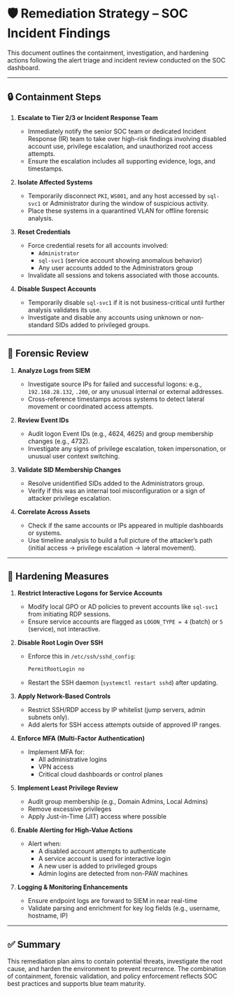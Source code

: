 # 🛡️ Remediation Strategy – SOC Incident Findings

This document outlines the containment, investigation, and hardening actions following the alert triage and incident review conducted on the SOC dashboard.

---

## 🔒 Containment Steps

1. **Escalate to Tier 2/3 or Incident Response Team**
   - Immediately notify the senior SOC team or dedicated Incident Response (IR) team to take over high-risk findings involving disabled account use, privilege escalation, and unauthorized root access attempts.
   - Ensure the escalation includes all supporting evidence, logs, and timestamps.

2. **Isolate Affected Systems**
   - Temporarily disconnect `PKI`, `WS001`, and any host accessed by `sql-svc1` or Administrator during the window of suspicious activity.
   - Place these systems in a quarantined VLAN for offline forensic analysis.

3. **Reset Credentials**
   - Force credential resets for all accounts involved:
     - `Administrator`
     - `sql-svc1` (service account showing anomalous behavior)
     - Any user accounts added to the Administrators group
   - Invalidate all sessions and tokens associated with those accounts.

4. **Disable Suspect Accounts**
   - Temporarily disable `sql-svc1` if it is not business-critical until further analysis validates its use.
   - Investigate and disable any accounts using unknown or non-standard SIDs added to privileged groups.

---

## 🧪 Forensic Review

1. **Analyze Logs from SIEM**
   - Investigate source IPs for failed and successful logons: e.g., `192.168.28.132`, `.200`, or any unusual internal or external addresses.
   - Cross-reference timestamps across systems to detect lateral movement or coordinated access attempts.

2. **Review Event IDs**
   - Audit logon Event IDs (e.g., 4624, 4625) and group membership changes (e.g., 4732).
   - Investigate any signs of privilege escalation, token impersonation, or unusual user context switching.

3. **Validate SID Membership Changes**
   - Resolve unidentified SIDs added to the Administrators group.
   - Verify if this was an internal tool misconfiguration or a sign of attacker privilege escalation.

4. **Correlate Across Assets**
   - Check if the same accounts or IPs appeared in multiple dashboards or systems.
   - Use timeline analysis to build a full picture of the attacker’s path (initial access → privilege escalation → lateral movement).

---

## 🔐 Hardening Measures

1. **Restrict Interactive Logons for Service Accounts**
   - Modify local GPO or AD policies to prevent accounts like `sql-svc1` from initiating RDP sessions.
   - Ensure service accounts are flagged as `LOGON_TYPE = 4` (batch) or `5` (service), not interactive.

2. **Disable Root Login Over SSH**
   - Enforce this in `/etc/ssh/sshd_config`:
     ```bash
     PermitRootLogin no
     ```
   - Restart the SSH daemon (`systemctl restart sshd`) after updating.

3. **Apply Network-Based Controls**
   - Restrict SSH/RDP access by IP whitelist (jump servers, admin subnets only).
   - Add alerts for SSH access attempts outside of approved IP ranges.

4. **Enforce MFA (Multi-Factor Authentication)**
   - Implement MFA for:
     - All administrative logins
     - VPN access
     - Critical cloud dashboards or control planes

5. **Implement Least Privilege Review**
   - Audit group membership (e.g., Domain Admins, Local Admins)
   - Remove excessive privileges
   - Apply Just-in-Time (JIT) access where possible

6. **Enable Alerting for High-Value Actions**
   - Alert when:
     - A disabled account attempts to authenticate
     - A service account is used for interactive login
     - A new user is added to privileged groups
     - Admin logins are detected from non-PAW machines

7. **Logging & Monitoring Enhancements**
   - Ensure endpoint logs are forward to SIEM in near real-time
   - Validate parsing and enrichment for key log fields (e.g., username, hostname, IP)

---

## ✅ Summary

This remediation plan aims to contain potential threats, investigate the root cause, and harden the environment to prevent recurrence. The combination of containment, forensic validation, and policy enforcement reflects SOC best practices and supports blue team maturity.

